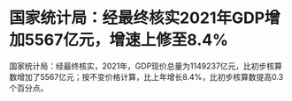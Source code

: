 # 国家统计局：经最终核实2021年GDP增加5567亿元，增速上修至8.4%

国家统计局：经最终核实，2021年，GDP现价总量为1149237亿元，比初步核算数增加了5567亿元；按不变价格计算，比上年增长8.4%，比初步核算数提高0.3个百分点。

